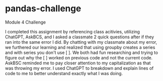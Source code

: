 # pandas-challenge
Module 4 Challenge

I completed this assignment by referencing class acitivies, utilizing ChatGPT, AskBCS, and I asked a classmate 2 quick questions after if they ran into the same error I did. By chatting with my classmate about my error, we furthered our learning and realized that using groupby creates a series and with series you don't use [  ]. We both had fun researching and trying to figure out why the [ ] worked on previous code and not the current code. AskBSC reminded me to pay closer attention to my capitalization as that was throwing my error. I used ChatGPT to breakdown and explain lines of code to me to better understand exactly what I was doing. 
